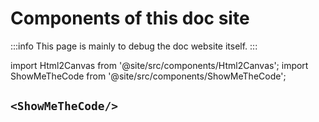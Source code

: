 # Components of this doc site

:::info
This page is mainly to debug the doc website itself.
:::

import Html2Canvas from '@site/src/components/Html2Canvas';
import ShowMeTheCode from '@site/src/components/ShowMeTheCode';

## `<ShowMeTheCode/>`

<Html2Canvas>
    <ShowMeTheCode/>
</Html2Canvas>
